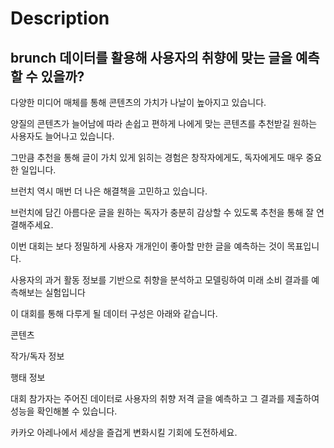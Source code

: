 # Description
## brunch 데이터를 활용해 사용자의 취향에 맞는 글을 예측할 수 있을까?

다양한 미디어 매체를 통해 콘텐츠의 가치가 나날이 높아지고 있습니다.

양질의 콘텐츠가 늘어남에 따라 손쉽고 편하게 나에게 맞는 콘텐츠를 추천받길 원하는 사용자도 늘어나고 있습니다.

그만큼 추천을 통해 글이 가치 있게 읽히는 경험은 창작자에게도, 독자에게도 매우 중요한 일입니다.

브런치 역시 매번 더 나은 해결책을 고민하고 있습니다.

브런치에 담긴 아름다운 글을 원하는 독자가 충분히 감상할 수 있도록 추천을 통해 잘 연결해주세요.

이번 대회는 보다 정밀하게 사용자 개개인이 좋아할 만한 글을 예측하는 것이 목표입니다.

사용자의 과거 활동 정보를 기반으로 취향을 분석하고 모델링하여 미래 소비 결과를 예측해보는 실험입니다

이 대회를 통해 다루게 될 데이터 구성은 아래와 같습니다.

콘텐츠

작가/독자 정보

행태 정보

대회 참가자는 주어진 데이터로 사용자의 취향 저격 글을 예측하고 그 결과를 제출하여 성능을 확인해볼 수 있습니다.

카카오 아레나에서 세상을 즐겁게 변화시킬 기회에 도전하세요.


